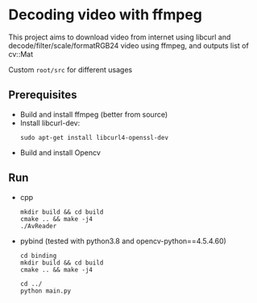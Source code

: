 # Decoding video with ffmpeg
  This project aims to download video from internet using libcurl and decode/filter/scale/formatRGB24 
  video using ffmpeg, and outputs list of cv::Mat

  Custom `root/src` for different usages

## Prerequisites

- Build and install ffmpeg (better from source)
- Install libcurl-dev:
  ```
  sudo apt-get install libcurl4-openssl-dev
  ```
- Build and install Opencv


## Run 

- cpp
  ```
  mkdir build && cd build
  cmake .. && make -j4
  ./AvReader
  ```

- pybind (tested with python3.8 and opencv-python==4.5.4.60)
  ```
  cd binding
  mkdir build && cd build
  cmake .. && make -j4
  
  cd ../
  python main.py
  ```
